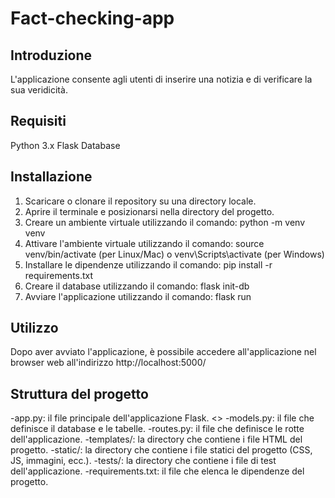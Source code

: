# Fact-checking-app
## Introduzione
L'applicazione consente agli utenti di inserire una notizia e di verificare la sua veridicità.
## Requisiti
Python 3.x
Flask
Database
## Installazione
1. Scaricare o clonare il repository su una directory locale.
2. Aprire il terminale e posizionarsi nella directory del progetto.
3. Creare un ambiente virtuale utilizzando il comando: python -m venv venv
4. Attivare l'ambiente virtuale utilizzando il comando: source venv/bin/activate (per Linux/Mac) o venv\Scripts\activate (per Windows)
5. Installare le dipendenze utilizzando il comando: pip install -r requirements.txt
6. Creare il database utilizzando il comando: flask init-db
7. Avviare l'applicazione utilizzando il comando: flask run
## Utilizzo
Dopo aver avviato l'applicazione, è possibile accedere all'applicazione nel browser web all'indirizzo http://localhost:5000/
## Struttura del progetto
-app.py: il file principale dell'applicazione Flask.
<> -models.py: il file che definisce il database e le tabelle.
-routes.py: il file che definisce le rotte dell'applicazione.
-templates/: la directory che contiene i file HTML del progetto.
-static/: la directory che contiene i file statici del progetto (CSS, JS, immagini, ecc.).
-tests/: la directory che contiene i file di test dell'applicazione.
-requirements.txt: il file che elenca le dipendenze del progetto.
